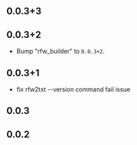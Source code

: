 ## 0.0.3+3

## 0.0.3+2

 - Bump "rfw_builder" to `0.0.3+2`.

## 0.0.3+1

 - fix rfw2txt --version command fail issue

## 0.0.3

## 0.0.2

